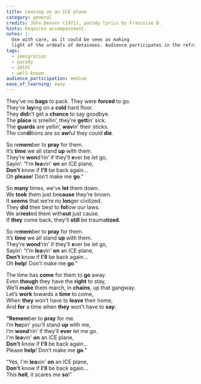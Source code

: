 ```yaml
---
title: Leaving on an ICE plane
category: general
credits: John Denver (1971), parody lyrics by Francoise B.
hints: Requires accompaniment.
notes: |-
  Use with care, as it could be seen as making 
  light of the ordeals of detainees. Audience participates in the refrain.
tags:
  - immigration
  - parody
  - 20thC
  - well-known
audience_participation: medium 
ease_of_learning: easy
---
```



They’ve no **bags** to pack. They were **forced** to go.\
They're **lay**ing on a **cold** hard floor.\
They **did**n’t get a **chance** to say goodbye.\
The **place** is smellin’, they’re **gett**in’ sick.\
The **guards** are yellin’, **wav**in’ their sticks.\
The con**di**tions are so **aw**ful they could **die**.

So re**mem**ber to **pray** for them.\
It’s **time** we all stand **up** with them.\
They’re **won**d’rin’ if they’ll **e**ver be let go,\
Sayin’: “I'm **lea**vin' **on** an ICE plane,\
**Don't** know if **I'll** be back again…\
Oh **please**! Don’t make me **go**.” 

So **many** times, we’ve **let** them down.\
We **took** them just be**cause** they’re brown. \
It **seems** that we’re no **lon**ger civilized. \
They **did** their best to **fol**low our laws.\
We ar**rest**ed them with**out** just cause.\
If **they** come back, they'll **still** be trauma**tized**. 

So re**mem**ber to **pray** for them.\
It’s **time** we all stand **up** with them.\
They’re **wond**’rin’ if they’ll **e**ver be let go,\
Sayin’: “I'm **lea**vin' **on** an ICE plane,\
**Don't** know if **I'll** be back again…\
Oh **help**! Don’t make me **go**.”

The time has **come** for them to **go** away.\
Even **though** they have the **right** to stay,\
We’ll **make** them march, in **chains**, up that gangway.\
Let’s **work** towards a **time** to come,\
When **they** won’t have to **leave** their home,\
And **for** a time when **they** won't have to **say**:

**“**Re**mem**ber to **pray** for me.\
I’m **ho**pin’ you'll stand **up** with me,\
I’m **wond**’rin’ if they’ll **ever** let me go.\
I'm **lea**vin' **on** an ICE plane,\
**Don't** know if **I'll** be back again…\
Please **help**! Don’t make me **go**.”

“Yes, I'm **lea**vin' **on** an ICE plane,\
**Don't** know if **I'll** be back again…\
This **hell**, it scares me **so**!”
